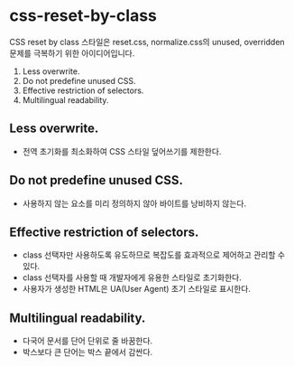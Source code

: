 # css-reset-by-class

CSS reset by class 스타일은 reset.css, normalize.css의 unused, overridden 문제를 극복하기 위한 아이디어입니다.

1. Less overwrite.
2. Do not predefine unused CSS.
3. Effective restriction of selectors.
4. Multilingual readability.


## Less overwrite.
* 전역 초기화를 최소화하여 CSS 스타일 덮어쓰기를 제한한다.


## Do not predefine unused CSS.
* 사용하지 않는 요소를 미리 정의하지 않아 바이트를 낭비하지 않는다.


## Effective restriction of selectors.
* class 선택자만 사용하도록 유도하므로 복잡도를 효과적으로 제어하고 관리할 수 있다.
* class 선택자를 사용할 때 개발자에게 유용한 스타일로 초기화한다.
* 사용자가 생성한 HTML은 UA(User Agent) 초기 스타일로 표시한다.


## Multilingual readability.
* 다국어 문서를 단어 단위로 줄 바꿈한다. 
* 박스보다 큰 단어는 박스 끝에서 감싼다.
